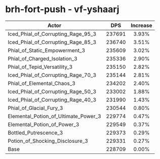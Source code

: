 # brh-fort-push - vf-yshaarj
| Actor | DPS | Increase |
|---|:---:|:---:|
|Iced_Phial_of_Corrupting_Rage_95_3|237691|3.93%|
|Iced_Phial_of_Corrupting_Rage_85_3|236740|3.51%|
|Phial_of_Static_Empowerment_3|235609|3.02%|
|Phial_of_Charged_Isolation_3|235336|2.90%|
|Phial_of_Tepid_Versatility_3|235150|2.82%|
|Iced_Phial_of_Corrupting_Rage_70_3|235144|2.81%|
|Phial_of_Elemental_Chaos_3|234202|2.40%|
|Iced_Phial_of_Corrupting_Rage_50_3|233002|1.88%|
|Iced_Phial_of_Corrupting_Rage_40_3|231990|1.43%|
|Phial_of_Glacial_Fury_3|230544|0.80%|
|Elemental_Potion_of_Ultimate_Power_3|229774|0.47%|
|Elemental_Potion_of_Power_3|229549|0.37%|
|Bottled_Putrescence_3|229373|0.29%|
|Potion_of_Shocking_Disclosure_3|229331|0.27%|
|Base|228709|0.00%|
